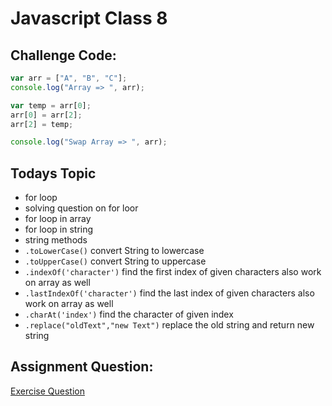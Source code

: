 # Javascript Class 8

## Challenge Code:

```javascript
var arr = ["A", "B", "C"];
console.log("Array => ", arr);

var temp = arr[0];
arr[0] = arr[2];
arr[2] = temp;

console.log("Swap Array => ", arr);
```

## Todays Topic

- for loop
- solving question on for loor
- for loop in array
- for loop in string
- string methods
- `.toLowerCase()` convert String to lowercase
- `.toUpperCase()` convert String to uppercase
- `.indexOf('character')` find the first index of given characters also work on array as well
- `.lastIndexOf('character')` find the last index of given characters also work on array as well
- `.charAt('index')` find the character of given index
- `.replace("oldText","new Text")` replace the old string and return new string

## Assignment Question:

<a href="./../Exercise Questions/chapters21-25.pdf">Exercise Question</a>
